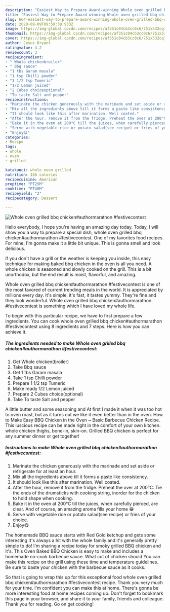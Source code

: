 ```yaml
---
description: "Easiest Way to Prepare Award-winning Whole oven grilled bbq chicken#authormarathon #festivecontest"
title: "Easiest Way to Prepare Award-winning Whole oven grilled bbq chicken#authormarathon #festivecontest"
slug: 664-easiest-way-to-prepare-award-winning-whole-oven-grilled-bbq-chickenauthormarathon-festivecontest
date: 2020-09-09T09:59:38.933Z
image: https://img-global.cpcdn.com/recipes/af351c04cb3cc0c6/751x532cq70/whole-oven-grilled-bbq-chickenauthormarathon-festivecontest-recipe-main-photo.jpg
thumbnail: https://img-global.cpcdn.com/recipes/af351c04cb3cc0c6/751x532cq70/whole-oven-grilled-bbq-chickenauthormarathon-festivecontest-recipe-main-photo.jpg
cover: https://img-global.cpcdn.com/recipes/af351c04cb3cc0c6/751x532cq70/whole-oven-grilled-bbq-chickenauthormarathon-festivecontest-recipe-main-photo.jpg
author: Jesus Bryant
ratingvalue: 4.2
reviewcount: 3
recipeingredient:
- " Whole chickenbroiler"
- " Bbq sauce"
- "1 tbs Garam masala"
- "1 tsp Chilli powder"
- "1 1/2 tsp Tumeric"
- "1/2 Lemon juiced"
- "2 Cubes choiceoptional"
- "To taste Salt and pepper"
recipeinstructions:
- "Marinate the chicken generously with the marinade and set aside or refrigerate for at least an hour."
- "Mix all the ingredients above till it forms a paste like consistency."
- "It should look like this after marination. Well coated."
- "After the hour, remove it from the fridge. Preheat the over at 200°C. Tie the ends of the drumsticks with cooking string, inorder for the chicken to hold shape when cooking."
- "Bake it in the oven at 200°C till the juices, when carefully pierced, are clear. And of course, an amazing aroma fills your home 😁"
- "Serve with vegetable rice or potato salad(see recipe) or fries of your choice."
- "Enjoy😋"
categories:
- Recipe
tags:
- whole
- oven
- grilled

katakunci: whole oven grilled 
nutrition: 166 calories
recipecuisine: American
preptime: "PT25M"
cooktime: "PT40M"
recipeyield: "2"
recipecategory: Dessert

---
```



![Whole oven grilled bbq chicken#authormarathon #festivecontest](https://img-global.cpcdn.com/recipes/af351c04cb3cc0c6/751x532cq70/whole-oven-grilled-bbq-chickenauthormarathon-festivecontest-recipe-main-photo.jpg)

Hello everybody, I hope you're having an amazing day today. Today, I will show you a way to prepare a special dish, whole oven grilled bbq chicken#authormarathon #festivecontest. One of my favorites food recipes. For mine, I'm gonna make it a little bit unique. This is gonna smell and look delicious.

If you don&#39;t have a grill or the weather is keeping you inside, this easy technique for making baked bbq chicken in the oven is all you need. A whole chicken is seasoned and slowly cooked on the grill. This is a bit unorthodox, but the end result is moist, flavorful, and amazing.

Whole oven grilled bbq chicken#authormarathon #festivecontest is one of the most favored of current trending meals in the world. It is appreciated by millions every day. It's simple, it's fast, it tastes yummy. They're fine and they look wonderful. Whole oven grilled bbq chicken#authormarathon #festivecontest is something which I have loved my whole life.


To begin with this particular recipe, we have to first prepare a few ingredients. You can cook whole oven grilled bbq chicken#authormarathon #festivecontest using 8 ingredients and 7 steps. Here is how you can achieve it.

<!--inarticleads1-->

##### The ingredients needed to make Whole oven grilled bbq chicken#authormarathon #festivecontest:

1. Get  Whole chicken(broiler)
1. Take  Bbq sauce
1. Get 1 tbs Garam masala
1. Take 1 tsp Chilli powder
1. Prepare 1 1/2 tsp Tumeric
1. Make ready 1/2 Lemon juiced
1. Prepare 2 Cubes choice(optional)
1. Take To taste Salt and pepper


A little butter and some seasoning and At first I made it when it was too hot to oven roast, but as it turns out we like it even better than in the oven. How to Make Easy BBQ Chicken in the Oven ~ Basic Barbecue Chicken Recipe. This luscious recipe can be made right in the comfort of your own kitchen. whole chicken thighs, bone-in, skin-on. Grilled BBQ chicken is perfect for any summer dinner or get together! 

<!--inarticleads2-->

##### Instructions to make Whole oven grilled bbq chicken#authormarathon #festivecontest:

1. Marinate the chicken generously with the marinade and set aside or refrigerate for at least an hour.
1. Mix all the ingredients above till it forms a paste like consistency.
1. It should look like this after marination. Well coated.
1. After the hour, remove it from the fridge. Preheat the over at 200°C. Tie the ends of the drumsticks with cooking string, inorder for the chicken to hold shape when cooking.
1. Bake it in the oven at 200°C till the juices, when carefully pierced, are clear. And of course, an amazing aroma fills your home 😁
1. Serve with vegetable rice or potato salad(see recipe) or fries of your choice.
1. Enjoy😋


The homemade BBQ sauce starts with Red Gold ketchup and gets some interesting It&#39;s always a hit with the whole family and it&#39;s generally pretty simple to do! I&#39;m sharing a recipe today for smoky grilled BBQ chicken and it&#39;s. This Oven Baked BBQ Chicken is easy to make and includes a homemade no-cook barbecue sauce. What cut of chicken should You can make this recipe on the grill using these time and temperature guidelines. Be sure to baste your chicken with the barbecue sauce as it cooks. 

So that is going to wrap this up for this exceptional food whole oven grilled bbq chicken#authormarathon #festivecontest recipe. Thank you very much for your time. I'm confident you can make this at home. There's gonna be more interesting food at home recipes coming up. Don't forget to bookmark this page in your browser, and share it to your family, friends and colleague. Thank you for reading. Go on get cooking!
